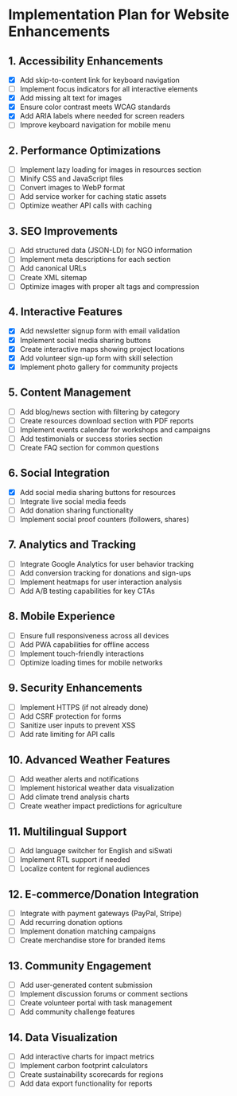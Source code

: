 # Implementation Plan for Website Enhancements

## 1. Accessibility Enhancements
- [x] Add skip-to-content link for keyboard navigation
- [ ] Implement focus indicators for all interactive elements
- [x] Add missing alt text for images
- [x] Ensure color contrast meets WCAG standards
- [x] Add ARIA labels where needed for screen readers
- [ ] Improve keyboard navigation for mobile menu

## 2. Performance Optimizations
- [ ] Implement lazy loading for images in resources section
- [ ] Minify CSS and JavaScript files
- [ ] Convert images to WebP format
- [ ] Add service worker for caching static assets
- [ ] Optimize weather API calls with caching

## 3. SEO Improvements
- [ ] Add structured data (JSON-LD) for NGO information
- [ ] Implement meta descriptions for each section
- [ ] Add canonical URLs
- [ ] Create XML sitemap
- [ ] Optimize images with proper alt tags and compression

## 4. Interactive Features
- [x] Add newsletter signup form with email validation
- [x] Implement social media sharing buttons
- [x] Create interactive maps showing project locations
- [x] Add volunteer sign-up form with skill selection
- [x] Implement photo gallery for community projects

## 5. Content Management
- [ ] Add blog/news section with filtering by category
- [ ] Create resources download section with PDF reports
- [ ] Implement events calendar for workshops and campaigns
- [ ] Add testimonials or success stories section
- [ ] Create FAQ section for common questions

## 6. Social Integration
- [x] Add social media sharing buttons for resources
- [ ] Integrate live social media feeds
- [ ] Add donation sharing functionality
- [ ] Implement social proof counters (followers, shares)

## 7. Analytics and Tracking
- [ ] Integrate Google Analytics for user behavior tracking
- [ ] Add conversion tracking for donations and sign-ups
- [ ] Implement heatmaps for user interaction analysis
- [ ] Add A/B testing capabilities for key CTAs

## 8. Mobile Experience
- [ ] Ensure full responsiveness across all devices
- [ ] Add PWA capabilities for offline access
- [ ] Implement touch-friendly interactions
- [ ] Optimize loading times for mobile networks

## 9. Security Enhancements
- [ ] Implement HTTPS (if not already done)
- [ ] Add CSRF protection for forms
- [ ] Sanitize user inputs to prevent XSS
- [ ] Add rate limiting for API calls

## 10. Advanced Weather Features
- [ ] Add weather alerts and notifications
- [ ] Implement historical weather data visualization
- [ ] Add climate trend analysis charts
- [ ] Create weather impact predictions for agriculture

## 11. Multilingual Support
- [ ] Add language switcher for English and siSwati
- [ ] Implement RTL support if needed
- [ ] Localize content for regional audiences

## 12. E-commerce/Donation Integration
- [ ] Integrate with payment gateways (PayPal, Stripe)
- [ ] Add recurring donation options
- [ ] Implement donation matching campaigns
- [ ] Create merchandise store for branded items

## 13. Community Engagement
- [ ] Add user-generated content submission
- [ ] Implement discussion forums or comment sections
- [ ] Create volunteer portal with task management
- [ ] Add community challenge features

## 14. Data Visualization
- [ ] Add interactive charts for impact metrics
- [ ] Implement carbon footprint calculators
- [ ] Create sustainability scorecards for regions
- [ ] Add data export functionality for reports
